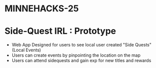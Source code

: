# MINNEHACKS-25

# Side-Quest IRL : Prototype

- Web App Designed for users to see local user created "Side Quests" (Local Events)
- Users can create events by pinpointing the location on the map
- Users can attend sidequests and gain exp for new titles and rewards



